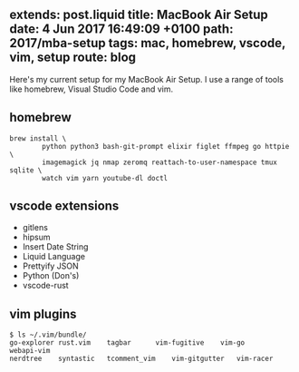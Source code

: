 extends: post.liquid
title: MacBook Air Setup
date: 4 Jun 2017 16:49:09 +0100
path: 2017/mba-setup
tags: mac, homebrew, vscode, vim, setup
route: blog
---
Here's my current setup for my MacBook Air Setup. I use a range of tools like 
homebrew, Visual Studio Code and vim.

## homebrew

```shell
brew install \
        python python3 bash-git-prompt elixir figlet ffmpeg go httpie \ 
        imagemagick jq nmap zeromq reattach-to-user-namespace tmux sqlite \ 
        watch vim yarn youtube-dl doctl
```

## vscode extensions

- gitlens
- hipsum
- Insert Date String
- Liquid Language
- Prettyify JSON
- Python (Don's)
- vscode-rust

## vim plugins 

```shell
$ ls ~/.vim/bundle/
go-explorer	rust.vim	tagbar		vim-fugitive	vim-go		webapi-vim
nerdtree	syntastic	tcomment_vim	vim-gitgutter	vim-racer
```


